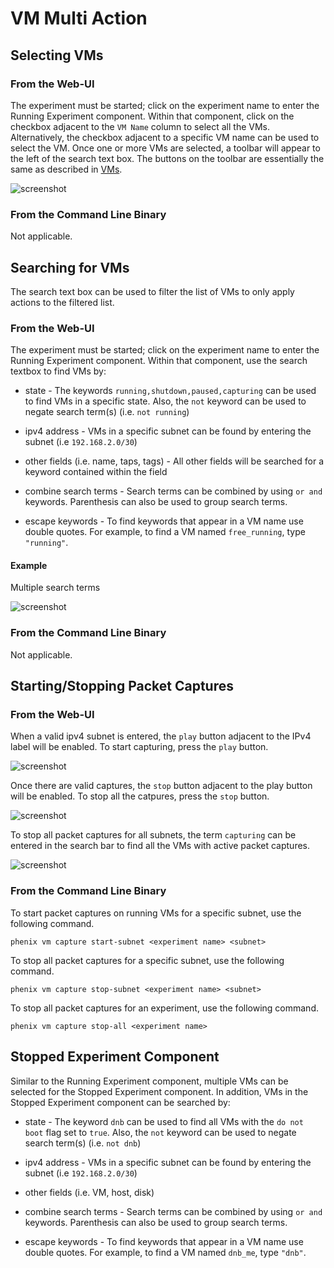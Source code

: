 # VM Multi Action

## Selecting VMs

### From the Web-UI

The experiment must be started; click on the experiment name to enter the
Running Experiment component. Within that component, click on the checkbox 
adjacent to the `VM Name` column to select all the VMs.  Alternatively,
the checkbox adjacent to a specific VM name can be used to select the
VM.  Once one or more VMs are selected, a toolbar will appear to the
left of the search text box.  The buttons on the toolbar are essentially
the same as described in [VMs](vms.md).

![screenshot](images/vms_multi_select.png)

### From the Command Line Binary

Not applicable.

## Searching for VMs

The search text box can be used to filter the list of VMs to
only apply actions to the filtered list.

### From the Web-UI

The experiment must be started; click on the experiment name to enter the
Running Experiment component. Within that component, use the search
textbox to find VMs by:

  * state - The keywords `running,shutdown,paused,capturing` can be used 
  to find  VMs in a specific state.  Also, the `not` keyword can be used
  to negate search term(s) (i.e. `not running`)

  * ipv4 address - VMs in a specific subnet can be found by entering the
  subnet (i.e `192.168.2.0/30`)

  * other fields (i.e. name, taps, tags) - All other fields will be
  searched for a keyword contained within the field

  * combine search terms - Search terms can be combined by using `or and`
  keywords.  Parenthesis can also be used to group search terms. 

  * escape keywords - To find keywords that appear in a VM name use double
  quotes. For example, to find a VM named `free_running`, type `"running"`.

#### Example

Multiple search terms

![screenshot](images/vms_multi_running_combined_terms.png)

### From the Command Line Binary

Not applicable.

## Starting/Stopping Packet Captures

### From the Web-UI

When a valid ipv4 subnet is entered, the `play` button adjacent to the IPv4 label will be enabled.
To start capturing, press the `play` button.

![screenshot](images/vms_multi_capture_start.png)

Once there are valid captures, the `stop` button adjacent to the play button will be enabled.
To stop all the catpures, press the `stop` button.

![screenshot](images/vms_multi_capture_stop.png)

To stop all packet captures for all subnets, the term `capturing` can be entered in the search bar
to find all the VMs with active packet captures.

![screenshot](images/vms_multi_captures_stop_all.png)

### From the Command Line Binary

To start packet captures on running VMs for a specific subnet, use the following command.

```shell
phenix vm capture start-subnet <experiment name> <subnet>
```

To stop all packet captures for a specific subnet, use the following command.

```shell
phenix vm capture stop-subnet <experiment name> <subnet>
```

To stop all packet captures for an experiment, use the following command.

```shell
phenix vm capture stop-all <experiment name>
```

## Stopped Experiment Component

Similar to the Running Experiment component, multiple VMs can be selected
for the Stopped Experiment component.  In addition, VMs in the Stopped
Experiment component can be searched by:

* state - The keyword `dnb` can be used to find all VMs with the 
  `do not boot` flag set to `true`.  Also, the `not` keyword can be used
  to negate search term(s) (i.e. `not dnb`)

* ipv4 address - VMs in a specific subnet can be found by entering the
  subnet (i.e `192.168.2.0/30`)

* other fields (i.e. VM, host, disk) 

* combine search terms - Search terms can be combined by using `or and`
  keywords.  Parenthesis can also be used to group search terms. 

* escape keywords - To find keywords that appear in a VM name use double
  quotes. For example, to find a VM named `dnb_me`, type `"dnb"`.
